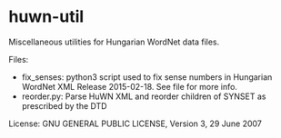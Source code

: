# huwn-util
Miscellaneous utilities for Hungarian WordNet data files.

Files:
- fix_senses: python3 script used to fix sense numbers in Hungarian WordNet XML Release 2015-02-18. See file for more info.
- reorder.py: Parse HuWN XML and reorder children of SYNSET as prescribed by the DTD

License:
GNU GENERAL PUBLIC LICENSE, Version 3, 29 June 2007
